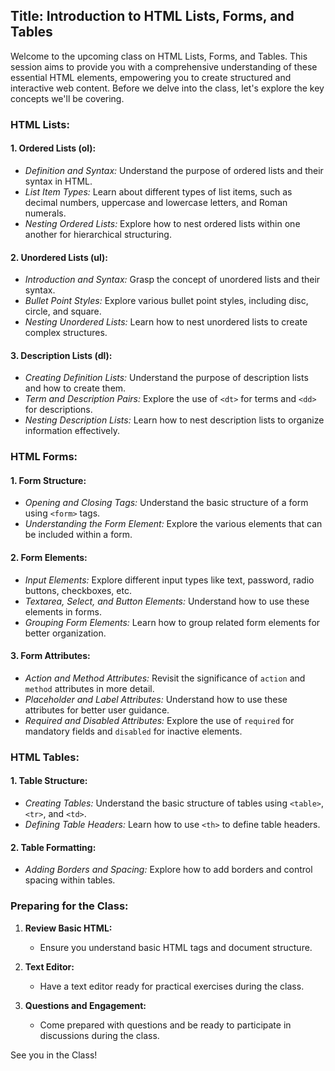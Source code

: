 ## Title: Introduction to HTML Lists, Forms, and Tables

Welcome to the upcoming class on HTML Lists, Forms, and Tables. This session aims to provide you with a comprehensive understanding of these essential HTML elements, empowering you to create structured and interactive web content. Before we delve into the class, let's explore the key concepts we'll be covering.

### HTML Lists:

#### 1. **Ordered Lists (ol):**
   - *Definition and Syntax:* Understand the purpose of ordered lists and their syntax in HTML.
   - *List Item Types:* Learn about different types of list items, such as decimal numbers, uppercase and lowercase letters, and Roman numerals.
   - *Nesting Ordered Lists:* Explore how to nest ordered lists within one another for hierarchical structuring.

#### 2. **Unordered Lists (ul):**
   - *Introduction and Syntax:* Grasp the concept of unordered lists and their syntax.
   - *Bullet Point Styles:* Explore various bullet point styles, including disc, circle, and square.
   - *Nesting Unordered Lists:* Learn how to nest unordered lists to create complex structures.

#### 3. **Description Lists (dl):**
   - *Creating Definition Lists:* Understand the purpose of description lists and how to create them.
   - *Term and Description Pairs:* Explore the use of `<dt>` for terms and `<dd>` for descriptions.
   - *Nesting Description Lists:* Learn how to nest description lists to organize information effectively.

### HTML Forms:

#### 1. **Form Structure:**
   - *Opening and Closing Tags:* Understand the basic structure of a form using `<form>` tags.
   - *Understanding the Form Element:* Explore the various elements that can be included within a form.

#### 2. **Form Elements:**
   - *Input Elements:* Explore different input types like text, password, radio buttons, checkboxes, etc.
   - *Textarea, Select, and Button Elements:* Understand how to use these elements in forms.
   - *Grouping Form Elements:* Learn how to group related form elements for better organization.

#### 3. **Form Attributes:**
   - *Action and Method Attributes:* Revisit the significance of `action` and `method` attributes in more detail.
   - *Placeholder and Label Attributes:* Understand how to use these attributes for better user guidance.
   - *Required and Disabled Attributes:* Explore the use of `required` for mandatory fields and `disabled` for inactive elements.

### HTML Tables:

#### 1. **Table Structure:**
   - *Creating Tables:* Understand the basic structure of tables using `<table>`, `<tr>`, and `<td>`.
   - *Defining Table Headers:* Learn how to use `<th>` to define table headers.

#### 2. **Table Formatting:**
   - *Adding Borders and Spacing:* Explore how to add borders and control spacing within tables.



### Preparing for the Class:

1. **Review Basic HTML:**
   - Ensure you understand basic HTML tags and document structure.

2. **Text Editor:**
   - Have a text editor ready for practical exercises during the class.

3. **Questions and Engagement:**
   - Come prepared with questions and be ready to participate in discussions during the class.

See you in the Class!